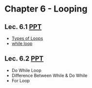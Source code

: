 # Chapter 6 - Looping

## Lec. 6.1 [PPT](https://drive.google.com/file/d/1mi94_d_0nBSqxppobbUzmMLWAXBT78OD/view?usp=sharing)
- [Types of Loops](https://medium.com/@milankathiriya/control-structure-in-c-language-c0679d6822da#:~:text=Repetition%20Structure%20(Loops)%3A)
- [while loop](https://medium.com/@milankathiriya/control-structure-in-c-language-c0679d6822da#:~:text=Repetition%20Structure%20(Loops)%3A)

## Lec. 6.2 [PPT](https://drive.google.com/file/d/1_SJ0doqk8ElGsu_7LAK5z-lW2FzinMgl/view?usp=sharing)
- Do While Loop
- Difference Between While & Do While
- For Loop
